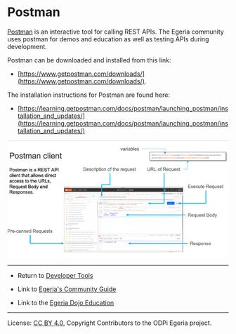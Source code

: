 <!-- SPDX-License-Identifier: CC-BY-4.0 -->
<!-- Copyright Contributors to the ODPi Egeria project 2020. -->

# Postman

[Postman](https://www.postman.com/) is an interactive tool for calling REST APIs.
The Egeria community uses postman for demos and education as well as testing APIs
during development.

Postman can be downloaded and installed from this link: 
 * [https://www.getpostman.com/downloads/](https://www.getpostman.com/downloads/). 

The installation instructions for Postman are found here: 
 * [https://learning.getpostman.com/docs/postman/launching_postman/installation_and_updates/](https://learning.getpostman.com/docs/postman/launching_postman/installation_and_updates/)

![Postman client](postman-client.png)


----
* Return to [Developer Tools](.)


* Link to [Egeria's Community Guide](../../Community-Guide.md)
* Link to the [Egeria Dojo Education](../../open-metadata-resources/open-metadata-tutorials/egeria-dojo)


----
License: [CC BY 4.0](https://creativecommons.org/licenses/by/4.0/),
Copyright Contributors to the ODPi Egeria project.